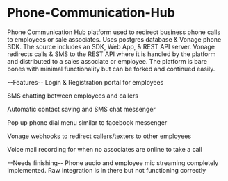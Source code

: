 # Phone-Communication-Hub
Phone Communication Hub platform used to redirect business phone calls to employees or sale associates. Uses postgres database &amp; Vonage phone SDK. The source includes an SDK, Web App, &amp; REST API server. Vonage redirects calls &amp; SMS to the REST API where it is handled by the platform and distributed to a sales associate or employee. The platform is bare bones with minimal functionality but can be forked and continued easily.

--Features--
Login & Registration portal for employees

SMS chatting between employees and callers

Automatic contact saving and SMS chat messenger

Pop up phone dial menu similar to facebook messenger

Vonage webhooks to redirect callers/texters to other employees

Voice mail recording for when no associates are online to take a call

--Needs finishing--
Phone audio and employee mic streaming completely implemented. Raw integration is in there but not functioning correctly
